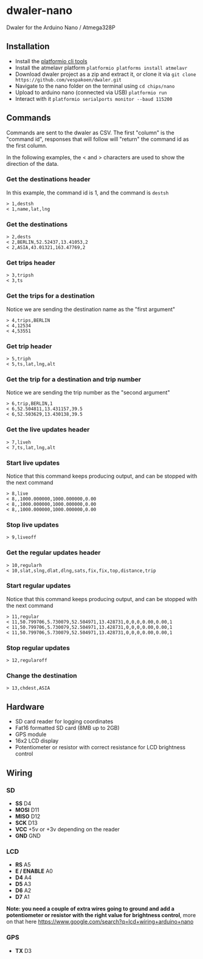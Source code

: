 # dwaler-nano

Dwaler for the Arduino Nano / Atmega328P

## Installation

- Install the [platformio cli tools](http://docs.platformio.org/en/latest/installation.html)
- Install the atmelavr platform `platformio platforms install atmelavr`
- Download dwaler project as a zip and extract it, or clone it via `git clone https://github.com/vespakoen/dwaler.git`
- Navigate to the nano folder on the terminal using `cd chips/nano`
- Upload to arduino nano (connected via USB) `platformio run`
- Interact with it `platformio serialports monitor --baud 115200`

## Commands

Commands are sent to the dwaler as CSV.
The first "column" is the "command id", responses that will follow will "return" the command id as the first column.

In the following examples, the < and > characters are used to show the direction of the data.

### Get the destinations header

In this example, the command id is 1, and the command is `destsh`

```
> 1,destsh
< 1,name,lat,lng
```
### Get the destinations

```
> 2,dests
< 2,BERLIN,52.52437,13.41053,2
< 2,ASIA,43.01321,163.47769,2
```

### Get trips header

```
> 3,tripsh
< 3,ts
```

### Get the trips for a destination

Notice we are sending the destination name as the "first argument"

```
> 4,trips,BERLIN
< 4,12534
< 4,53551
```

### Get trip header

```
> 5,triph
< 5,ts,lat,lng,alt
```

### Get the trip for a destination and trip number

Notice we are sending the trip number as the "second argument"

```
> 6,trip,BERLIN,1
< 6,52.504811,13.431157,39.5
< 6,52.503629,13.430138,39.5
```

### Get the live updates header

```
> 7,liveh
< 7,ts,lat,lng,alt
```

### Start live updates

Notice that this command keeps producing output, and can be stopped with the next command

```
> 8,live
< 8,,1000.000000,1000.000000,0.00
< 8,,1000.000000,1000.000000,0.00
< 8,,1000.000000,1000.000000,0.00
```

### Stop live updates

```
> 9,liveoff
```

### Get the regular updates header

```
> 10,regularh
< 10,slat,slng,dlat,dlng,sats,fix,fix,top,distance,trip
```

### Start regular updates

Notice that this command keeps producing output, and can be stopped with the next command

```
> 11,regular
< 11,50.799706,5.730079,52.504971,13.428731,0,0,0,0.00,0.00,1
< 11,50.799706,5.730079,52.504971,13.428731,0,0,0,0.00,0.00,1
< 11,50.799706,5.730079,52.504971,13.428731,0,0,0,0.00,0.00,1
```

### Stop regular updates

```
> 12,regularoff
```

### Change the destination

```
> 13,chdest,ASIA
```

## Hardware

- SD card reader for logging coordinates
- Fat16 formatted SD card (8MB up to 2GB)
- GPS module
- 16x2 LCD display
- Potentiometer or resistor with correct resistance for LCD brightness control

## Wiring

### SD

- **SS** D4
- **MOSI** D11
- **MISO** D12
- **SCK** D13
- **VCC** +5v or +3v depending on the reader
- **GND** GND

### LCD

- **RS** A5
- **E / ENABLE** A0
- **D4** A4
- **D5** A3
- **D6** A2
- **D7** A1

**Note: you need a couple of extra wires going to ground and add a potentiometer or resistor with the right value for brightness control**, more on that here https://www.google.com/search?q=lcd+wiring+arduino+nano

### GPS

- **TX** D3
